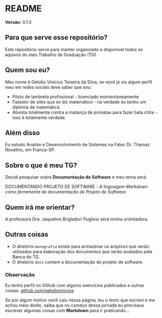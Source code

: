# README

**Versão:** 0.1.0

## Para que serve esse repositório?

Este repositório serve para manter organizado e disponível todos os aquivos do meu Trabalho de Graduação (TG).

## Quem sou eu?

Meu nome é Getúlio Vinícius Teixeira da Silva, se você já viu algum perfil meu em redes sociais deve saber que sou:

+ Piloto de lambreta profissional - licenciado momentaneamente
+ Fazedor de sites que se diz matemático - na verdade eu tenho um diploma de matemática
+ Ativista totalmente contra a matança de primatas para fazer bala chita - Isso é totalmente verdade.

## Além disso

Eu estudo Analise e Desenvolvimento de Sistemas na Fatec Dr. Thamaz Novelino, em Franca-SP.

## Sobre o que é meu TG?

Decidi pesquisar sobre **Documentação de Software** e meu tema será:

DOCUMENTANDO PROJETO DE SOFTWARE - _A linguagem Markdown como ferramenta de documentação de Projeto de Software_

## Quem irá me orientar?

A professora Dra. Jaqueline Brigladori Pugliesi será minha orientadora.

## Outras coisas

+ O diretório `monografia` existe para armazenar os arquivos que serão utilizados para elaboração dos documentos que serão avaliados pela Banca do TG.
+ O diretório `docs` contem a documentação do projeto de software.

### Observação

Eu tenho perfil no Github com algums exercícios publicados e outras coisas: [github.com/getuliovinicius](https://github.com/getuliovinicius)

Se por algum motivo você caiu nessa página, leu o texto que escrevi e me achou meio doido, saiba que no começo dessa jornada eu precisava escrever algumas coisas com **Markdown** para ir praticando...
